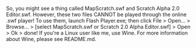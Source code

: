 So, you might see a thing called MapScratch.swf and Scratch Alpha 2.0 Editor.swf. However, these two files CANNOT be played through the online .swf player! To use them, launch Flash Player.exe; then click File > Open... > Browse... > [select MapScratch.swf or Scratch 2.0 Alpha Editor.swf] > Open > Ok > done! If you're a Linux user like me, use Wine. For more information about Wine, please see README.md.
